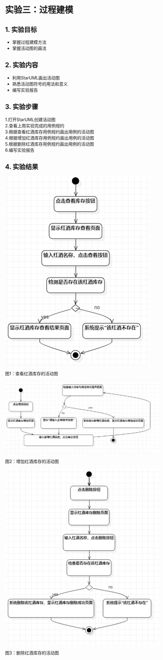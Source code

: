 # 实验三：过程建模

## 1. 实验目标

- 掌握过程建模方法
- 掌握活动图的画法

## 2. 实验内容

- 利用StarUML画出活动图
- 熟悉活动图符号的用法和意义
- 编写实验报告

## 3. 实验步骤

1.打开StarUML创建活动图  
2.查看上周实验完成的用例规约  
3.根据查看红酒库存用例规约画出用例的活动图  
4.根据增加红酒库存用例规约画出用例的活动图  
5.根据删除红酒库存用例规约画出用例的活动图  
6.编写实验报告  

## 4. 实验结果

![活动图](./lab3_1.jpg)

图1：查看红酒库存的活动图

![活动图](./lab3_2.jpg)

图2：增加红酒库存的活动图

![活动图](./lab3_3.jpg)

图3：删除红酒库存的活动图
